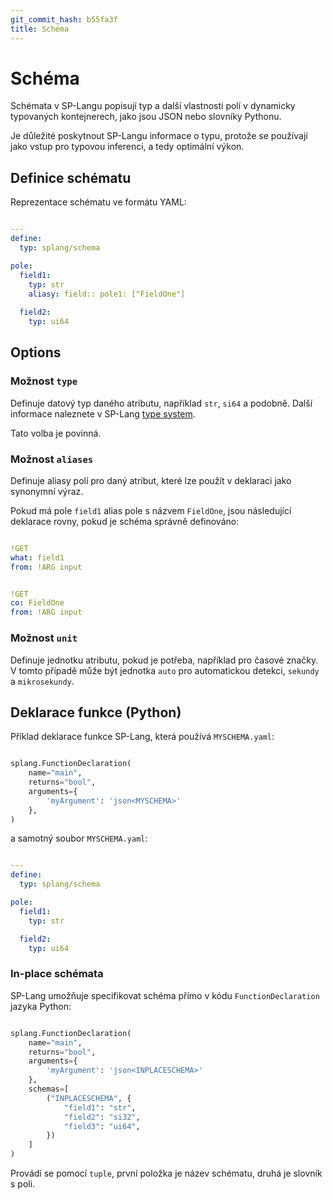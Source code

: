 ```yaml
---
git_commit_hash: b55fa3f
title: Schéma
---
```


# Schéma

Schémata v SP-Langu popisují typ a další vlastnosti polí v dynamicky typovaných kontejnerech, jako jsou JSON nebo slovníky Pythonu.

Je důležité poskytnout SP-Langu informace o typu, protože se používají jako vstup pro typovou inferenci, a tedy optimální výkon.


## Definice schématu

Reprezentace schématu ve formátu YAML:
```yaml

---
define:
  typ: splang/schema

pole:
  field1:
    typ: str
    aliasy: field:: pole1: ["FieldOne"]
  
  field2:
    typ: ui64
```


## Options

### Možnost `type`

Definuje datový typ daného atributu, například `str`, `si64` a podobně.
Další informace naleznete v SP-Lang [type system](types).

Tato volba je povinná.


### Možnost `aliases`

Definuje aliasy polí pro daný atribut, které lze použít v deklaraci jako synonymní výraz.

Pokud má pole `field1` alias pole s názvem `FieldOne`, jsou následující deklarace rovny, pokud je schéma správně definováno:
```yaml

!GET
what: field1
from: !ARG input
```
```yaml

!GET
co: FieldOne
from: !ARG input
```

### Možnost `unit`

Definuje jednotku atributu, pokud je potřeba, například pro časové značky. V tomto případě může být jednotka `auto` pro automatickou detekci, `sekundy` a `mikrosekundy`.


## Deklarace funkce (Python)

Příklad deklarace funkce SP-Lang, která používá `MYSCHEMA.yaml`:
```python

splang.FunctionDeclaration(
	name="main",
	returns="bool",
	arguments={
		'myArgument': 'json<MYSCHEMA>'
	},
)
```

a samotný soubor `MYSCHEMA.yaml`:
```yaml

---
define:
  typ: splang/schema

pole:
  field1:
    typ: str

  field2:
    typ: ui64
```

### In-place schémata

SP-Lang umožňuje specifikovat schéma přímo v kódu `FunctionDeclaration` jazyka Python:
```python

splang.FunctionDeclaration(
	name="main",
	returns="bool",
	arguments={
		'myArgument': 'json<INPLACESCHEMA>'
	},
	schemas=[
		("INPLACESCHEMA", {
			"field1": "str",
			"field2": "si32",
			"field3": "ui64",
		})
	]
)
```

Provádí se pomocí `tuple`, první položka je název schématu, druhá je slovník s poli.
